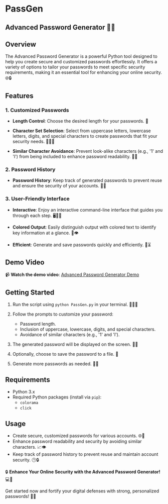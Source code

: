  # PassGen
 
## Advanced Password Generator 💪🔐

## Overview

The Advanced Password Generator is a powerful Python tool designed to help you create secure and customized passwords effortlessly. It offers a variety of options to tailor your passwords to meet specific security requirements, making it an essential tool for enhancing your online security. 🌐🔒

## Features

### 1. Customized Passwords

- **Length Control**: Choose the desired length for your passwords. 🔢

- **Character Set Selection**: Select from uppercase letters, lowercase letters, digits, and special characters to create passwords that fit your security needs. 💼🔡💯

- **Similar Character Avoidance**: Prevent look-alike characters (e.g., '1' and 'l') from being included to enhance password readability. 👀🚫

### 2. Password History

- **Password History**: Keep track of generated passwords to prevent reuse and ensure the security of your accounts. 📜🔐

### 3. User-Friendly Interface

- **Interactive**: Enjoy an interactive command-line interface that guides you through each step. 🖥️👨‍💻

- **Colored Output**: Easily distinguish output with colored text to identify key information at a glance. 🌈👁️

- **Efficient**: Generate and save passwords quickly and efficiently. 🚀⏳

## Demo Video

📹 **Watch the demo video**: [Advanced Password Generator Demo](https://www.linkedin.com/posts/thowfickofficial_cyberdosti-cyberdosti-internship-activity-7107618934224293888-A8c_?utm_source=share&utm_medium=member_desktop)

## Getting Started

1. Run the script using `python PassGen.py` in your terminal. 🚀👩‍💻

2. Follow the prompts to customize your password:

    - Password length.
    - Inclusion of uppercase, lowercase, digits, and special characters.
    - Avoidance of similar characters (e.g., '1' and 'l').

3. The generated password will be displayed on the screen. 🔑📄

4. Optionally, choose to save the password to a file. 💾

5. Generate more passwords as needed. 🔄🔐

## Requirements

- Python 3.x
- Required Python packages (install via `pip`):
  - `colorama`
  - `click`

## Usage

- Create secure, customized passwords for various accounts. 🌐🔐
- Enhance password readability and security by avoiding similar characters. 📈👁️
- Keep track of password history to prevent reuse and maintain account security. 🕒🔒


🔒 **Enhance Your Online Security with the Advanced Password Generator!** 💻💪

Get started now and fortify your digital defenses with strong, personalized passwords! 🚀🔐
